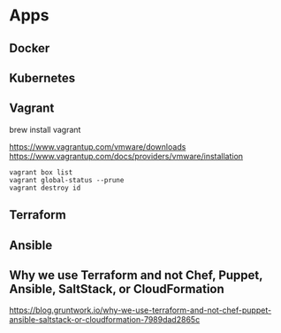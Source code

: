 # Apps

## Docker
## Kubernetes
## Vagrant

brew install vagrant

https://www.vagrantup.com/vmware/downloads
https://www.vagrantup.com/docs/providers/vmware/installation

    vagrant box list
    vagrant global-status --prune
    vagrant destroy id

## Terraform
## Ansible


## Why we use Terraform and not Chef, Puppet, Ansible, SaltStack, or CloudFormation

https://blog.gruntwork.io/why-we-use-terraform-and-not-chef-puppet-ansible-saltstack-or-cloudformation-7989dad2865c

